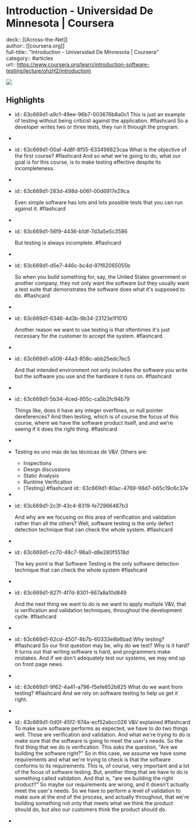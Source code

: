 # Introduction - Universidad De Minnesota | Coursera

deck:: [[Across-the-Net]]\
author:: [[coursera.org]]\
full-title:: "Introduction - Universidad De Minnesota | Coursera"\
category:: #articles\
url:: https://www.coursera.org/learn/introduction-software-testing/lecture/ohzH2/introduction\

![](https://readwise-assets.s3.amazonaws.com/static/images/article1.be68295a7e40.png)
## Highlights
- id:: 63c669d1-a9c1-49ee-96b7-003676b8a0c1
   This is just an example of testing without being criticist against the application. #flashcard 
    So a developer writes two or three tests, they run it through the program.
-
- id:: 63c669d1-00af-4d8f-8f55-633498823caa
   What is the objective of the first course? #flashcard 
    And so what we're going to do, what our goal is for this course, is to make testing effective despite its incompleteness.
-
- id:: 63c669d1-283d-498d-b06f-00d6917e29ca
  
  Even simple software has lots and lots possible tests that you can run against it. #flashcard
-
- id:: 63c669d1-56f9-4436-b1df-7d3a5e5c3586
  
  But testing is always incomplete. #flashcard
-
- id:: 63c669d1-d5e7-446c-bc4d-97f62065055b
  
  So when you build something for, say, the United States government or another company, they not only want the software but they usually want a test suite that demonstrates the software does what it's supposed to do. #flashcard
-
- id:: 63c669d1-6346-4d3b-9b34-23123e1f1010
  
  Another reason we want to use testing is that oftentimes it's just necessary for the customer to accept the system. #flashcard
-
- id:: 63c669d1-a506-44a3-858c-abb25edc7ec5
  
  And that intended environment not only includes the software you write but the software you use and the hardware it runs on. #flashcard
-
- id:: 63c669d1-5b34-4ced-955c-ca5b2fc94b79
  
  Things like, does it have any integer overflows, or null pointer dereferences? And then testing, which is of course the focus of this course, where we have the software product itself, and and we're seeing if it does the right thing. #flashcard
-
- Testing es uno más de las técnicas de V&V. Others are:
	- Inspections
	- Design discussions
	- Static Analysis
	- Runtime Verification
	- [Testing] #flashcard 
	  id:: 63c669d1-80ac-4769-98d7-b65c19c6c37e
-
- id:: 63c669d1-2c3f-43c4-8319-fe72966487b3
  
  And why are we focusing on this area of verification and validation rather than all the others? Well, software testing is the only defect detection technique that can check the whole system. #flashcard
-
- id:: 63c669d1-cc70-48c7-98a0-d8e280f5518d
  
  The key point is that Software Testing is the only software detection technique that can check the whole system #flashcard
-
- id:: 63c669d1-827f-4f7d-8301-667a8a10d849
  
  And the next thing we want to do is we want to apply multiple V&V, that is verification and validation techniques, throughout the development cycle. #flashcard
-
- id:: 63c669d1-62cd-4507-8b7b-60333e8b6bad
   Why testing? #flashcard 
    So our first question may be, why do we test? Why is it hard? It turns out that writing software is hard, and programmers make mistakes. And if we don't adequately test our systems, we may end up on front page news.
-
- id:: 63c669d1-9f62-4a41-a796-f5efe652b825
   What do we want from testing? #flashcard 
    And we rely on software testing to help us get it right.
-
- id:: 63c669d1-0d0f-45f2-974a-ecf52abcc026
   V&V explained #flashcard 
    To make sure software performs as expected, we have to do two things well. Those are verification and validation. And what we're trying to do is make sure that the software is going to meet the user's needs. So the first thing that we do is verification. This asks the question, "Are we building the software right?" So in this case, we assume we have some requirements and what we're trying to check is that the software conforms to its requirements. This is, of course, very important and a lot of the focus of software testing. But, another thing that we have to do is something called validation. And that is, "are we building the right product?" So maybe our requirements are wrong, and it doesn't actually meet the user's needs. So we have to perform a level of validation to make sure at the end of the process, and actually throughout, that we're building something not only that meets what we think the product should do, but also our customers think the product should do.
-